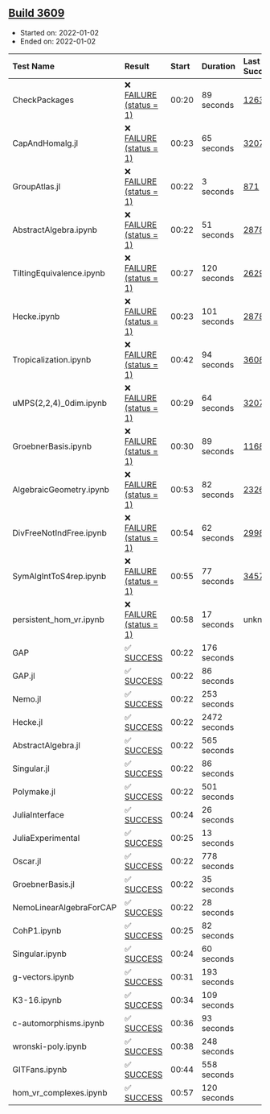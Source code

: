 ## [Build 3609](https://oscarci.mathematik.uni-kl.de/job/oscar-stable/3609/)

* Started on: 2022-01-02
* Ended on: 2022-01-02

| Test Name    | Result | Start | Duration | Last Success | First Failure |
|:-------------|:-------|:------|:---------|:-------------|:--------------|
| CheckPackages | ❌ [FAILURE (status = 1)](https://oscarci.mathematik.uni-kl.de/job/oscar-stable/3609/artifact/logs/build-3609/CheckPackages.log) | 00:20 | 89 seconds | [1263](https://oscarci.mathematik.uni-kl.de/job/oscar-stable/1263/) | [1264](https://oscarci.mathematik.uni-kl.de/job/oscar-stable/1264/) |
| CapAndHomalg.jl | ❌ [FAILURE (status = 1)](https://oscarci.mathematik.uni-kl.de/job/oscar-stable/3609/artifact/logs/build-3609/CapAndHomalg.jl.log) | 00:23 | 65 seconds | [3207](https://oscarci.mathematik.uni-kl.de/job/oscar-stable/3207/) | [3208](https://oscarci.mathematik.uni-kl.de/job/oscar-stable/3208/) |
| GroupAtlas.jl | ❌ [FAILURE (status = 1)](https://oscarci.mathematik.uni-kl.de/job/oscar-stable/3609/artifact/logs/build-3609/GroupAtlas.jl.log) | 00:22 | 3 seconds | [871](https://oscarci.mathematik.uni-kl.de/job/oscar-stable/871/) | [872](https://oscarci.mathematik.uni-kl.de/job/oscar-stable/872/) |
| AbstractAlgebra.ipynb | ❌ [FAILURE (status = 1)](https://oscarci.mathematik.uni-kl.de/job/oscar-stable/3609/artifact/logs/build-3609/AbstractAlgebra.ipynb.log) | 00:22 | 51 seconds | [2878](https://oscarci.mathematik.uni-kl.de/job/oscar-stable/2878/) | [2879](https://oscarci.mathematik.uni-kl.de/job/oscar-stable/2879/) |
| TiltingEquivalence.ipynb | ❌ [FAILURE (status = 1)](https://oscarci.mathematik.uni-kl.de/job/oscar-stable/3609/artifact/logs/build-3609/TiltingEquivalence.ipynb.log) | 00:27 | 120 seconds | [2629](https://oscarci.mathematik.uni-kl.de/job/oscar-stable/2629/) | [2630](https://oscarci.mathematik.uni-kl.de/job/oscar-stable/2630/) |
| Hecke.ipynb | ❌ [FAILURE (status = 1)](https://oscarci.mathematik.uni-kl.de/job/oscar-stable/3609/artifact/logs/build-3609/Hecke.ipynb.log) | 00:23 | 101 seconds | [2878](https://oscarci.mathematik.uni-kl.de/job/oscar-stable/2878/) | [2879](https://oscarci.mathematik.uni-kl.de/job/oscar-stable/2879/) |
| Tropicalization.ipynb | ❌ [FAILURE (status = 1)](https://oscarci.mathematik.uni-kl.de/job/oscar-stable/3609/artifact/logs/build-3609/Tropicalization.ipynb.log) | 00:42 | 94 seconds | [3608](https://oscarci.mathematik.uni-kl.de/job/oscar-stable/3608/) | [3609](https://oscarci.mathematik.uni-kl.de/job/oscar-stable/3609/) |
| uMPS(2,2,4)_0dim.ipynb | ❌ [FAILURE (status = 1)](https://oscarci.mathematik.uni-kl.de/job/oscar-stable/3609/artifact/logs/build-3609/uMPS-2-2-4-_0dim.ipynb.log) | 00:29 | 64 seconds | [3207](https://oscarci.mathematik.uni-kl.de/job/oscar-stable/3207/) | [3208](https://oscarci.mathematik.uni-kl.de/job/oscar-stable/3208/) |
| GroebnerBasis.ipynb | ❌ [FAILURE (status = 1)](https://oscarci.mathematik.uni-kl.de/job/oscar-stable/3609/artifact/logs/build-3609/GroebnerBasis.ipynb.log) | 00:30 | 89 seconds | [1168](https://oscarci.mathematik.uni-kl.de/job/oscar-stable/1168/) | [1169](https://oscarci.mathematik.uni-kl.de/job/oscar-stable/1169/) |
| AlgebraicGeometry.ipynb | ❌ [FAILURE (status = 1)](https://oscarci.mathematik.uni-kl.de/job/oscar-stable/3609/artifact/logs/build-3609/AlgebraicGeometry.ipynb.log) | 00:53 | 82 seconds | [2326](https://oscarci.mathematik.uni-kl.de/job/oscar-stable/2326/) | [2327](https://oscarci.mathematik.uni-kl.de/job/oscar-stable/2327/) |
| DivFreeNotIndFree.ipynb | ❌ [FAILURE (status = 1)](https://oscarci.mathematik.uni-kl.de/job/oscar-stable/3609/artifact/logs/build-3609/DivFreeNotIndFree.ipynb.log) | 00:54 | 62 seconds | [2998](https://oscarci.mathematik.uni-kl.de/job/oscar-stable/2998/) | [2999](https://oscarci.mathematik.uni-kl.de/job/oscar-stable/2999/) |
| SymAlgIntToS4rep.ipynb | ❌ [FAILURE (status = 1)](https://oscarci.mathematik.uni-kl.de/job/oscar-stable/3609/artifact/logs/build-3609/SymAlgIntToS4rep.ipynb.log) | 00:55 | 77 seconds | [3457](https://oscarci.mathematik.uni-kl.de/job/oscar-stable/3457/) | [3458](https://oscarci.mathematik.uni-kl.de/job/oscar-stable/3458/) |
| persistent_hom_vr.ipynb | ❌ [FAILURE (status = 1)](https://oscarci.mathematik.uni-kl.de/job/oscar-stable/3609/artifact/logs/build-3609/persistent_hom_vr.ipynb.log) | 00:58 | 17 seconds | unknown | unknown |
| GAP | ✅ [SUCCESS](https://oscarci.mathematik.uni-kl.de/job/oscar-stable/3609/artifact/logs/build-3609/GAP.log) | 00:22 | 176 seconds |  |  |
| GAP.jl | ✅ [SUCCESS](https://oscarci.mathematik.uni-kl.de/job/oscar-stable/3609/artifact/logs/build-3609/GAP.jl.log) | 00:22 | 86 seconds |  |  |
| Nemo.jl | ✅ [SUCCESS](https://oscarci.mathematik.uni-kl.de/job/oscar-stable/3609/artifact/logs/build-3609/Nemo.jl.log) | 00:22 | 253 seconds |  |  |
| Hecke.jl | ✅ [SUCCESS](https://oscarci.mathematik.uni-kl.de/job/oscar-stable/3609/artifact/logs/build-3609/Hecke.jl.log) | 00:22 | 2472 seconds |  |  |
| AbstractAlgebra.jl | ✅ [SUCCESS](https://oscarci.mathematik.uni-kl.de/job/oscar-stable/3609/artifact/logs/build-3609/AbstractAlgebra.jl.log) | 00:22 | 565 seconds |  |  |
| Singular.jl | ✅ [SUCCESS](https://oscarci.mathematik.uni-kl.de/job/oscar-stable/3609/artifact/logs/build-3609/Singular.jl.log) | 00:22 | 86 seconds |  |  |
| Polymake.jl | ✅ [SUCCESS](https://oscarci.mathematik.uni-kl.de/job/oscar-stable/3609/artifact/logs/build-3609/Polymake.jl.log) | 00:22 | 501 seconds |  |  |
| JuliaInterface | ✅ [SUCCESS](https://oscarci.mathematik.uni-kl.de/job/oscar-stable/3609/artifact/logs/build-3609/JuliaInterface.log) | 00:24 | 26 seconds |  |  |
| JuliaExperimental | ✅ [SUCCESS](https://oscarci.mathematik.uni-kl.de/job/oscar-stable/3609/artifact/logs/build-3609/JuliaExperimental.log) | 00:25 | 13 seconds |  |  |
| Oscar.jl | ✅ [SUCCESS](https://oscarci.mathematik.uni-kl.de/job/oscar-stable/3609/artifact/logs/build-3609/Oscar.jl.log) | 00:22 | 778 seconds |  |  |
| GroebnerBasis.jl | ✅ [SUCCESS](https://oscarci.mathematik.uni-kl.de/job/oscar-stable/3609/artifact/logs/build-3609/GroebnerBasis.jl.log) | 00:22 | 35 seconds |  |  |
| NemoLinearAlgebraForCAP | ✅ [SUCCESS](https://oscarci.mathematik.uni-kl.de/job/oscar-stable/3609/artifact/logs/build-3609/NemoLinearAlgebraForCAP.log) | 00:22 | 28 seconds |  |  |
| CohP1.ipynb | ✅ [SUCCESS](https://oscarci.mathematik.uni-kl.de/job/oscar-stable/3609/artifact/logs/build-3609/CohP1.ipynb.log) | 00:25 | 82 seconds |  |  |
| Singular.ipynb | ✅ [SUCCESS](https://oscarci.mathematik.uni-kl.de/job/oscar-stable/3609/artifact/logs/build-3609/Singular.ipynb.log) | 00:24 | 60 seconds |  |  |
| g-vectors.ipynb | ✅ [SUCCESS](https://oscarci.mathematik.uni-kl.de/job/oscar-stable/3609/artifact/logs/build-3609/g-vectors.ipynb.log) | 00:31 | 193 seconds |  |  |
| K3-16.ipynb | ✅ [SUCCESS](https://oscarci.mathematik.uni-kl.de/job/oscar-stable/3609/artifact/logs/build-3609/K3-16.ipynb.log) | 00:34 | 109 seconds |  |  |
| c-automorphisms.ipynb | ✅ [SUCCESS](https://oscarci.mathematik.uni-kl.de/job/oscar-stable/3609/artifact/logs/build-3609/c-automorphisms.ipynb.log) | 00:36 | 93 seconds |  |  |
| wronski-poly.ipynb | ✅ [SUCCESS](https://oscarci.mathematik.uni-kl.de/job/oscar-stable/3609/artifact/logs/build-3609/wronski-poly.ipynb.log) | 00:38 | 248 seconds |  |  |
| GITFans.ipynb | ✅ [SUCCESS](https://oscarci.mathematik.uni-kl.de/job/oscar-stable/3609/artifact/logs/build-3609/GITFans.ipynb.log) | 00:44 | 558 seconds |  |  |
| hom_vr_complexes.ipynb | ✅ [SUCCESS](https://oscarci.mathematik.uni-kl.de/job/oscar-stable/3609/artifact/logs/build-3609/hom_vr_complexes.ipynb.log) | 00:57 | 120 seconds |  |  |
